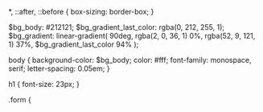 *,
::after,
::before {
  box-sizing: border-box;
}

$bg_body: #212121;
$bg_gradient_last_color: rgba(0, 212, 255, 1);
$bg_gradient: linear-gradient(
  90deg,
  rgba(2, 0, 36, 1) 0%,
  rgba(52, 9, 121, 1) 37%,
  $bg_gradient_last_color 94%
);

body {
  background-color: $bg_body;
  color: #fff;
  font-family: monospace, serif;
  letter-spacing: 0.05em;
}

h1 {
  font-size: 23px;
}

.form {
